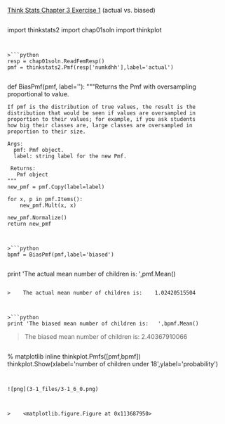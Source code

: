 [Think Stats Chapter 3 Exercise 1](http://greenteapress.com/thinkstats2/html/thinkstats2004.html#toc31) (actual vs. biased)

>```python
import thinkstats2
import chap01soln
import thinkplot
```


>```python
resp = chap01soln.ReadFemResp()
pmf = thinkstats2.Pmf(resp['numkdhh'],label='actual')
```


>```python
def BiasPmf(pmf, label=''):
    """Returns the Pmf with oversampling proportional to value.

    If pmf is the distribution of true values, the result is the
    distribution that would be seen if values are oversampled in
    proportion to their values; for example, if you ask students
    how big their classes are, large classes are oversampled in
    proportion to their size.

    Args:
      pmf: Pmf object.
      label: string label for the new Pmf.

     Returns:
       Pmf object
    """
    new_pmf = pmf.Copy(label=label)

    for x, p in pmf.Items():
        new_pmf.Mult(x, x)
        
    new_pmf.Normalize()
    return new_pmf
```


>```python
bpmf = BiasPmf(pmf,label='biased')
```


>```python
print 'The actual mean number of children is:   ',pmf.Mean()
```

>    The actual mean number of children is:    1.02420515504



>```python
print 'The biased mean number of children is:   ',bpmf.Mean()
```

>    The biased mean number of children is:    2.40367910066



>```python
% matplotlib inline
thinkplot.Pmfs([pmf,bpmf])
thinkplot.Show(xlabel='number of children under 18',ylabel='probability')
```


![png](3-1_files/3-1_6_0.png)



>    <matplotlib.figure.Figure at 0x113687950>
